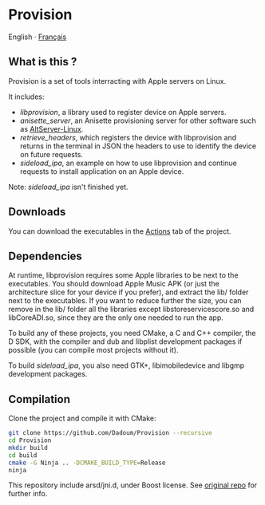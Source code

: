 # Provision

English ⋅ [Français](LISEZMOI.md)

## What is this ?

Provision is a set of tools interracting with Apple servers on Linux.

It includes:
- *libprovision*, a library used to register device on Apple servers.
- *anisette_server*, an Anisette provisioning server for other software such as 
[AltServer-Linux](https://github.com/NyaMisty/AltServer-Linux).
- *retrieve_headers*, which registers the device with libprovision and returns in the terminal in
JSON the headers to use to identify the device on future requests.
- *sideload_ipa*, an example on how to use libprovision and continue requests to install application
on an Apple device. 

Note: *sideload_ipa* isn't finished yet.

## Downloads

You can download the executables in the [Actions](https://github.com/Dadoum/Provision/actions) tab of the project.

## Dependencies
At runtime, libprovision requires some Apple libraries to be next to the executables. You should
download Apple Music APK (or just the architecture slice for your device if you prefer), and extract
the lib/ folder next to the executables. If you want to reduce further the size, you can remove in the lib/
folder all the libraries except libstoreservicescore.so and libCoreADI.so, since they are the only one
needed to run the app.

To build any of these projects, you need CMake, a C and C++ compiler, the D SDK, with the compiler
and dub and libplist development packages if possible (you can compile most projects without it).

To build *sideload_ipa*, you also need GTK+, libimobiledevice and libgmp development packages. 

## Compilation

Clone the project and compile it with CMake:

```bash
git clone https://github.com/Dadoum/Provision --recursive
cd Provision
mkdir build
cd build
cmake -G Ninja .. -DCMAKE_BUILD_TYPE=Release 
ninja
```

This repository include arsd/jni.d, under Boost license. See [original repo](https://github.com/adamdruppe/arsd) for further info.

